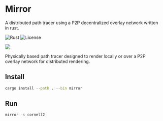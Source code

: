 # Mirror

A distributed path tracer using a P2P decentralized overlay network written in rust.

![Rust](https://img.shields.io/badge/Rust-🦀-orange)
![License](https://img.shields.io/github/license/k1llbyte/ben)

![](showcase.png)

Physically based path tracer designed to render locally or over a P2P overlay network for distributed rendering.  

## Install

```sh
cargo install --path . --bin mirror
```
## Run
```sh
mirror -s cornell2
```

<!--
## Refereces
- https://raytracing.github.io/books/RayTracingInOneWeekend.html
- https://raytracing.github.io/books/RayTracingTheNextWeek.html
- https://pragprog.com/titles/jbtracer/the-ray-tracer-challenge/
- https://alain.xyz/blog/ray-tracing-denoising
- https://www.graphics.cornell.edu/online/box/data.html
- https://raytracing.github.io/books/RayTracingTheRestOfYourLife.html
- https://research.nvidia.com/publication/2017-07_interactive-reconstruction-monte-carlo-image-sequences-using-recurrent
-->